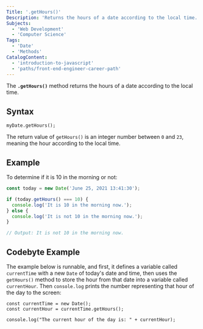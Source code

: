 ```yaml
---
Title: '.getHours()'
Description: 'Returns the hours of a date according to the local time.'
Subjects:
  - 'Web Development'
  - 'Computer Science'
Tags:
  - 'Date'
  - 'Methods'
CatalogContent:
  - 'introduction-to-javascript'
  - 'paths/front-end-engineer-career-path'
---
```


The **`.getHours()`** method returns the hours of a date according to the local time.

## Syntax

```shell
myDate.getHours();
```

The return value of `getHours()` is an integer number between `0` and `23`, meaning the hour according to the local time.

## Example

To determine if it is 10 in the morning or not:

```js
const today = new Date('June 25, 2021 13:41:30');

if (today.getHours() === 10) {
  console.log('It is 10 in the morning now.');
} else {
  console.log('It is not 10 in the morning now.');
}

// Output: It is not 10 in the morning now.
```

## Codebyte Example

The example below is runnable, and first, it defines a variable called `currentTime` with a new `Date` of today's date and time, then uses the `getHours()` method to store the hour from that date into a variable called `currentHour`. Then `console.log` prints the number representing that hour of the day to the screen:

```codebyte/javascript
const currentTime = new Date();
const currentHour = currentTime.getHours();

console.log("The current hour of the day is: " + currentHour);
```

